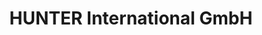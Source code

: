 ---
title: "HUNTER International GmbH"
url: /bielefeld/hunter-international-gmbh/
shop: Allgemein
---